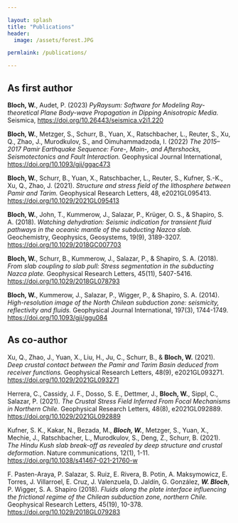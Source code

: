```yaml
---

layout: splash
title: "Publications"
header:
  image: /assets/forest.JPG

permlaink: /publications/

---
```


## As first author

**Bloch, W.**, Audet, P. (2023) *PyRaysum: Software for Modeling Ray-theoretical Plane
Body-wave Propagation in Dipping Anisotropic Media.* Seismica,
<https://doi.org/10.26443/seismica.v2i1.220>

**Bloch, W.**, Metzger, S., Schurr, B., Yuan, X., Ratschbacher, L., Reuter, S., Xu, Q.,
Zhao, J., Murodkulov, S., and Oimuhammadzoda, I. (2022) *The 2015–2017 Pamir Earthquake
Sequence: Fore-, Main-, and Aftershocks, Seismotectonics and Fault Interaction.*
Geophysical Journal International, <https://doi.org/10.1093/gji/ggac473>

**Bloch, W.**, Schurr, B., Yuan, X., Ratschbacher, L., Reuter, S., Kufner, S.-K., Xu,
Q., Zhao, J. (2021). *Structure and stress field of the lithosphere between Pamir and
Tarim.* Geophysical Research Letters, 48, e2021GL095413.
<https://doi.org/10.1029/2021GL095413>
 
**Bloch, W.**, John, T., Kummerow, J., Salazar, P., Krüger, O. S., & Shapiro, S. A.
(2018).  *Watching dehydration: Seismic indication for transient fluid pathways in the
oceanic mantle of the subducting Nazca slab.* Geochemistry, Geophysics, Geosystems,
19(9), 3189-3207. <https://doi.org/10.1029/2018GC007703>
 
**Bloch, W.**, Schurr, B., Kummerow, J., Salazar, P., & Shapiro, S. A. (2018). *From
slab coupling to slab pull: Stress segmentation in the subducting Nazca plate.*
Geophysical Research Letters, 45(11), 5407-5416. <https://doi.org/10.1029/2018GL078793>
 
**Bloch, W.**, Kummerow, J., Salazar, P., Wigger, P., & Shapiro, S. A. (2014).
*High-resolution image of the North Chilean subduction zone: seismicity, reflectivity
and fluids.* Geophysical Journal International, 197(3), 1744-1749.
<https://doi.org/10.1093/gji/ggu084>

## As co-author

Xu, Q., Zhao, J., Yuan, X., Liu, H., Ju, C., Schurr, B., & **Bloch, W.** (2021). *Deep
crustal contact between the Pamir and Tarim Basin deduced from receiver functions.*
Geophysical Research Letters, 48(9), e2021GL093271.
<https://doi.org/10.1029/2021GL093271>
 
Herrera, C., Cassidy, J. F., Dosso, S. E., Dettmer, J., **Bloch, W.**, Sippl, C.,
Salazar, P. (2021). *The Crustal Stress Field Inferred From Focal Mechanisms in Northern
Chile.* Geophysical Research Letters, 48(8), e2021GL092889.
<https://doi.org/10.1029/2021GL092889>
 
Kufner, S. K., Kakar, N., Bezada, M., ***Bloch, W.***, Metzger, S., Yuan, X., Mechie,
J., Ratschbacher, L., Murodkulov, S., Deng, Z., Schurr, B. (2021). *The Hindu Kush slab
break-off as revealed by deep structure and crustal deformation*. Nature communications,
12(1), 1-11. <https://doi.org/10.1038/s41467-021-21760-w>
 
F. Pasten-Araya, P. Salazar, S. Ruiz, E. Rivera, B. Potin, A. Maksymowicz, E. Torres, J.
Villarroel, E. Cruz, J. Valenzuela, D. Jaldín, G. González, ***W. Bloch***, P. Wigger, S.
A.  Shapiro (2018). *Fluids along the plate interface influencing the frictional regime
of the Chilean subduction zone, northern Chile.* Geophysical Research Letters, 45(19),
10-378. <https://doi.org/10.1029/2018GL079283>
